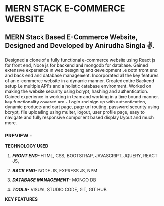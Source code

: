 # MERN STACK E-COMMERCE WEBSITE
 ## MERN Stack Based E-Commerce Website, Designed and Developed by Anirudha Singla ✌.

Designed a clone of a fully functional e-commerce website using React js for front end, Node js for backend and mongodb for database. Gained extensive experience in web designing and development i.e both front end and back end and database management. Incorporated all the key features of an e-commerce website in a dynamic manner. Created entire Backend setup i.e multiple API's and a holistic database environment. Worked on making the website security using bcrypt, hashing and authentication. Gained experience in working in team and working in a time bound manner. key functionality covered are - Login and sign up with authentication, dynamic products and cart page, page url routing, password security using bcrypt, file uploading using multer, logout, user profile page, easy to navigate and fully responsive component based display layout and much more.
 
 ### PREVIEW - 

 
 **TECHNOLOGY USED**
 1. ***FRONT END-*** 
    HTML,
    CSS,
    BOOTSTRAP,
    JAVASCRIPT,
    JQUERY,
    REACT JS,
 
 2. ***BACK END-***
    NODE JS,
    EXPRESS JS,
    NPM

3. ***DATABASE MANAGEMENT-***
    MONGO DB

4. ***TOOLS-***
   VISUAL STUDIO CODE,
   GIT,
   GIT HUB


 **KEY FEATURES**

